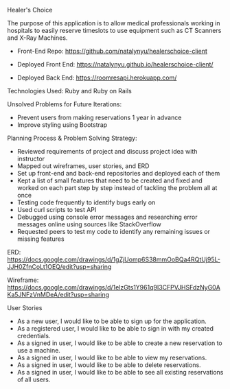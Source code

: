 
Healer's Choice

The purpose of this application is to allow medical professionals working in hospitals to easily reserve timeslots to use equipment such as CT Scanners and X-Ray Machines.

* Front-End Repo: https://github.com/natalynyu/healerschoice-client

* Deployed Front End: https://natalynyu.github.io/healerschoice-client/

* Deployed Back End: https://roomresapi.herokuapp.com/

Technologies Used: Ruby and Ruby on Rails

Unsolved Problems for Future Iterations:
* Prevent users from making reservations 1 year in advance
* Improve styling using Bootstrap

Planning Process & Problem Solving Strategy:
* Reviewed requirements of project and discuss project idea with instructor
* Mapped out wireframes, user stories, and ERD
* Set up front-end and back-end repositories and deployed each of them
* Kept a list of small features that need to be created and fixed and worked on each part step by step instead of tackling the problem all at once
* Testing code frequently to identify bugs early on
* Used curl scripts to test API
* Debugged using console error messages and researching error messages online using sources like StackOverflow
* Requested peers to test my code to identify any remaining issues or missing features

ERD: https://docs.google.com/drawings/d/1gZjUomp6S38mmOoBQa4RQtUj95L-JJH0ZfnCoLt1OEQ/edit?usp=sharing

Wireframe: https://docs.google.com/drawings/d/1elzGts1Y961q9I3CFPVJHSFdzNyG0AKa5JNFzVnMDeA/edit?usp=sharing

User Stories
* As a new user, I would like to be able to sign up for the application.
* As a registered user, I would like to be able to sign in with my created credentials.
* As a signed in user, I would like to be able to create a new reservation to use a machine.
* As a signed in user, I would like to be able to view my reservations.
* As a signed in user, I would like to be able to delete reservations.
* As a signed in user, I would like to be able to see all existing reservations of all users.
